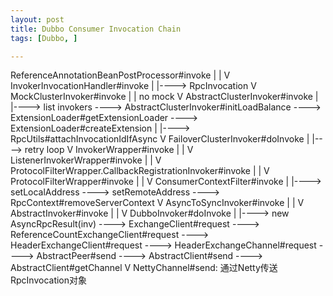 ```yaml
---
layout: post
title: Dubbo Consumer Invocation Chain
tags: [Dubbo, ]

---
```


ReferenceAnnotationBeanPostProcessor#invoke
    |
    |
    V
InvokerInvocationHandler#invoke
    |
    |----> RpcInvocation
    V
MockClusterInvoker#invoke
    |
    | no mock
    V
AbstractClusterInvoker#invoke
    |
    |----> list invokers ----> AbstractClusterInvoker#initLoadBalance ----> ExtensionLoader#getExtensionLoader ----> ExtensionLoader#createExtension
    |
    |----> RpcUtils#attachInvocationIdIfAsync
    V
FailoverClusterInvoker#doInvoke
    |
    |----> retry loop
    V
InvokerWrapper#invoke
    |
    |
    V
ListenerInvokerWrapper#invoke
    |
    |
    V
ProtocolFilterWrapper.CallbackRegistrationInvoker#invoke
    |
    |
    V
ProtocolFilterWrapper#invoke
    |
    |
    V
ConsumerContextFilter#invoke
    |
    |----> setLocalAddress ----> setRemoteAddress ----> RpcContext#removeServerContext
    V
AsyncToSyncInvoker#invoke
    |
    |
    V
AbstractInvoker#invoke
    |
    |
    V
DubboInvoker#doInvoke
    |
    |----> new AsyncRpcResult(inv) ----> ExchangeClient#request ----> ReferenceCountExchangeClient#request ----> HeaderExchangeClient#request ----> HeaderExchangeChannel#request ----> AbstractPeer#send ----> AbstractClient#send ----> AbstractClient#getChannel
    V
NettyChannel#send: 通过Netty传送RpcInvocation对象